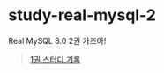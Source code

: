 # study-real-mysql-2

Real MySQL 8.0 2권 가즈아!

> [1권 스터디 기록](https://github.com/DaehunGwak/study-real-mysql/issues)
